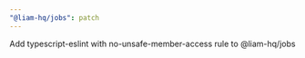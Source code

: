 ```yaml
---
"@liam-hq/jobs": patch
---
```


Add typescript-eslint with no-unsafe-member-access rule to @liam-hq/jobs
